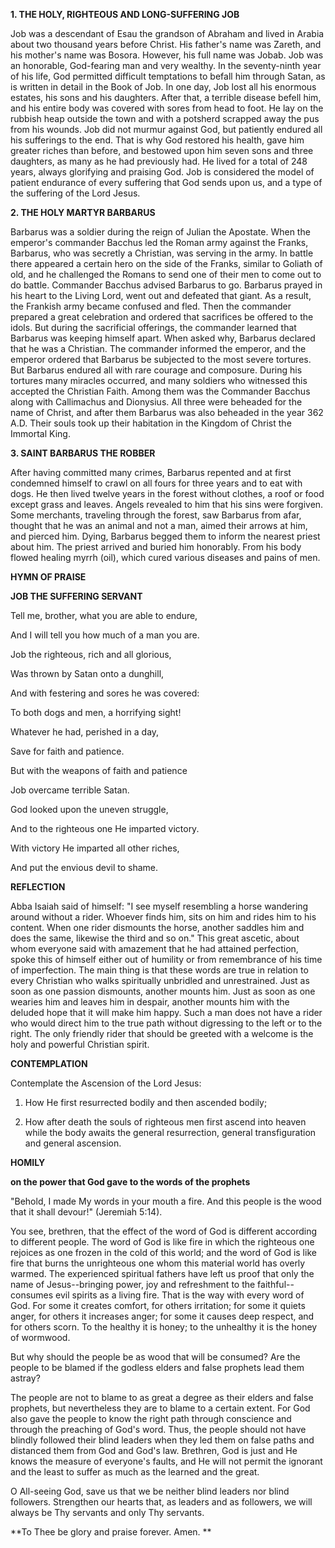 
**1. THE HOLY, RIGHTEOUS AND LONG-SUFFERING JOB**

Job was a descendant of Esau the grandson of Abraham and lived in Arabia about two thousand years before Christ. His father's name was Zareth, and his mother's name was Bosora. However, his full name was Jobab. Job was an honorable, God-fearing man and very wealthy. In the seventy-ninth year of his life, God permitted difficult temptations to befall him through Satan, as is written in detail in the Book of Job. In one day, Job lost all his enormous estates, his sons and his daughters. After that, a terrible disease befell him, and his entire body was covered with sores from head to foot. He lay on the rubbish heap outside the town and with a potsherd scrapped away the pus from his wounds. Job did not murmur against God, but patiently endured all his sufferings to the end. That is why God restored his health, gave him greater riches than before, and bestowed upon him seven sons and three daughters, as many as he had previously had. He lived for a total of 248 years, always glorifying and praising God. Job is considered the model of patient endurance of every suffering that God sends upon us, and a type of the suffering of the Lord Jesus.

 **2. THE HOLY MARTYR BARBARUS**

Barbarus was a soldier during the reign of Julian the Apostate. When the emperor's commander Bacchus led the Roman army against the Franks, Barbarus, who was secretly a Christian, was serving in the army. In battle there appeared a certain hero on the side of the Franks, similar to Goliath of old, and he challenged the Romans to send one of their men to come out to do battle. Commander Bacchus advised Barbarus to go. Barbarus prayed in his heart to the Living Lord, went out and defeated that giant. As a result, the Frankish army became confused and fled. Then the commander prepared a great celebration and ordered that sacrifices be offered to the idols. But during the sacrificial offerings, the commander learned that Barbarus was keeping himself apart. When asked why, Barbarus declared that he was a Christian. The commander informed the emperor, and the emperor ordered that Barbarus be subjected to the most severe tortures. But Barbarus endured all with rare courage and composure. During his tortures many miracles occurred, and many soldiers who witnessed this accepted the Christian Faith. Among them was the Commander Bacchus along with Callimachus and Dionysius. All three were beheaded for the name of Christ, and after them Barbarus was also beheaded in the year 362 A.D. Their souls took up their habitation in the Kingdom of Christ the Immortal King.

 **3. SAINT BARBARUS THE ROBBER**

After having committed many crimes, Barbarus repented and at first condemned himself to crawl on all fours for three years and to eat with dogs. He then lived twelve years in the forest without clothes, a roof or food except grass and leaves. Angels revealed to him that his sins were forgiven. Some merchants, traveling through the forest, saw Barbarus from afar, thought that he was an animal and not a man, aimed their arrows at him, and pierced him. Dying, Barbarus begged them to inform the nearest priest about him. The priest arrived and buried him honorably. From his body flowed healing myrrh (oil), which cured various diseases and pains of men.



**HYMN OF PRAISE**

**JOB THE SUFFERING SERVANT**

Tell me, brother, what you are able to endure,

And I will tell you how much of a man you are.

Job the righteous, rich and all glorious,

Was thrown by Satan onto a dunghill,

And with festering and sores he was covered:

To both dogs and men, a horrifying sight!

Whatever he had, perished in a day,

Save for faith and patience.

But with the weapons of faith and patience

Job overcame terrible Satan.

God looked upon the uneven struggle,

And to the righteous one He imparted victory.

With victory He imparted all other riches,

And put the envious devil to shame.


**REFLECTION**

Abba Isaiah said of himself: "I see myself resembling a horse wandering around without a rider. Whoever finds him, sits on him and rides him to his content. When one rider dismounts the horse, another saddles him and does the same, likewise the third and so on." This great ascetic, about whom everyone said with amazement that he had attained perfection, spoke this of himself either out of humility or from remembrance of his time of imperfection. The main thing is that these words are true in relation to every Christian who walks spiritually unbridled and unrestrained. Just as soon as one passion dismounts, another mounts him. Just as soon as one wearies him and leaves him in despair, another mounts him with the deluded hope that it will make him happy. Such a man does not have a rider who would direct him to the true path without digressing to the left or to the right. The only friendly rider that should be greeted with a welcome is the holy and powerful Christian spirit.

**CONTEMPLATION**

Contemplate the Ascension of the Lord Jesus:

1.  How He first resurrected bodily and then ascended bodily;

1.  How after death the souls of righteous men first ascend into heaven while the body awaits the general resurrection, general transfiguration and general ascension.



**HOMILY**

**on the power that God gave to the words of the prophets**

"Behold, I made My words in your mouth a fire. And this people is the wood that it shall devour!" (Jeremiah 5:14).

You see, brethren, that the effect of the word of God is different according to different people. The word of God is like fire in which the righteous one rejoices as one frozen in the cold of this world; and the word of God is like fire that burns the unrighteous one whom this material world has overly warmed. The experienced spiritual fathers have left us proof that only the name of Jesus--bringing power, joy and refreshment to the faithful--consumes evil spirits as a living fire. That is the way with every word of God. For some it creates comfort, for others irritation; for some it quiets anger, for others it increases anger; for some it causes deep respect, and for others scorn. To the healthy it is honey; to the unhealthy it is the honey of wormwood.

But why should the people be as wood that will be consumed? Are the people to be blamed if the godless elders and false prophets lead them astray? 

The people are not to blame to as great a degree as their elders and false prophets, but nevertheless they are to blame to a certain extent. For God also gave the people to know the right path through conscience and through the preaching of God's word. Thus, the people should not have blindly followed their blind leaders when they led them on false paths and distanced them from God and God's law. Brethren, God is just and He knows the measure of everyone's faults, and He will not permit the ignorant and the least to suffer as much as the learned and the great.

O All-seeing God, save us that we be neither blind leaders nor blind followers. Strengthen our hearts that, as leaders and as followers, we will always be Thy servants and only Thy servants. 

 **To Thee be glory and praise forever. Amen.
**
